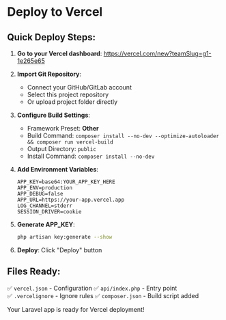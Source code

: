 # Deploy to Vercel

## Quick Deploy Steps:

1. **Go to your Vercel dashboard**: https://vercel.com/new?teamSlug=g1-1e265e65

2. **Import Git Repository**:
   - Connect your GitHub/GitLab account
   - Select this project repository
   - Or upload project folder directly

3. **Configure Build Settings**:
   - Framework Preset: **Other**
   - Build Command: `composer install --no-dev --optimize-autoloader && composer run vercel-build`
   - Output Directory: `public`
   - Install Command: `composer install --no-dev`

4. **Add Environment Variables**:
   ```
   APP_KEY=base64:YOUR_APP_KEY_HERE
   APP_ENV=production
   APP_DEBUG=false
   APP_URL=https://your-app.vercel.app
   LOG_CHANNEL=stderr
   SESSION_DRIVER=cookie
   ```

5. **Generate APP_KEY**:
   ```bash
   php artisan key:generate --show
   ```

6. **Deploy**: Click "Deploy" button

## Files Ready:
✅ `vercel.json` - Configuration
✅ `api/index.php` - Entry point  
✅ `.vercelignore` - Ignore rules
✅ `composer.json` - Build script added

Your Laravel app is ready for Vercel deployment!